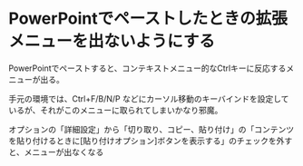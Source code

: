 # PowerPointでペーストしたときの拡張メニューを出ないようにする

PowerPointでペーストすると、コンテキストメニュー的なCtrlキーに反応するメニューが出る。

手元の環境では、Ctrl+F/B/N/P などにカーソル移動のキーバインドを設定しているが、それがこのメニューに取られてしまいかなり邪魔。

オプションの「詳細設定」から「切り取り、コピー、貼り付け」の「コンテンツを貼り付けるときに[貼り付けオプション]ボタンを表示する」のチェックを外すと、メニューが出なくなる



